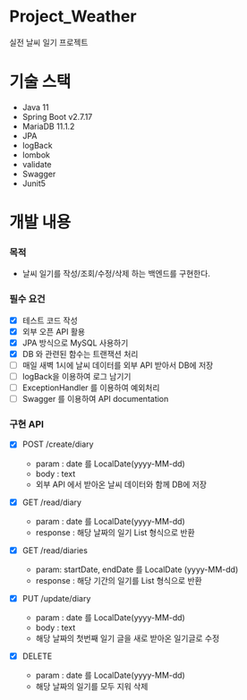 # Project_Weather
실전 날씨 일기 프로젝트

# 기술 스택
- Java 11
- Spring Boot v2.7.17
- MariaDB 11.1.2
- JPA
- logBack
- lombok
- validate
- Swagger
- Junit5

# 개발 내용
### 목적
- 날씨 일기를 작성/조회/수정/삭제 하는 백엔드를 구현한다.

### 필수 요건
- [X] 테스트 코드 작성
- [X] 외부 오픈 API 활용
- [X] JPA 방식으로 MySQL 사용하기
- [X] DB 와 관련된 함수는 트랜잭션 처리
- [ ] 매일 새벽 1시에 날씨 데이터를 외부 API 받아서 DB에 저장
- [ ] logBack을 이용하여 로그 남기기
- [ ] ExceptionHandler 를 이용하여 예외처리
- [ ] Swagger 를 이용하여 API documentation

### 구현 API
- [X] POST /create/diary
  - param : date 를 LocalDate(yyyy-MM-dd)
  - body : text
  - 외부 API 에서 받아온 날씨 데이터와 함께 DB에 저장
  
- [X] GET /read/diary
  - param : date 를 LocalDate(yyyy-MM-dd)
  - response : 해당 날짜의 일기 List 형식으로 반환
  
- [X] GET /read/diaries
  - param: startDate, endDate 를 LocalDate (yyyy-MM-dd)
  - response : 해당 기간의 일기를 List 형식으로 반환
  
- [X] PUT /update/diary
  - param : date 를 LocalDate(yyyy-MM-dd)
  - body : text
  - 해당 날짜의 첫번째 일기 글을 새로 받아온 일기글로 수정

- [X] DELETE
  - param : date 를 LocalDate(yyyy-MM-dd)
  - 해당 날짜의 일기를 모두 지워 삭제 
